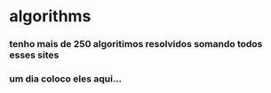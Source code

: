 # algorithms
### tenho mais de 250 algoritimos resolvidos somando todos esses sites
### um dia coloco eles aqui...
